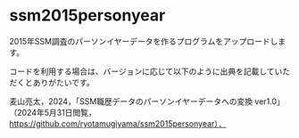# ssm2015personyear
2015年SSM調査のパーソンイヤーデータを作るプログラムをアップロードします。

コードを利用する場合は、バージョンに応じて以下のように出典を記載していただくとありがたいです。

麦山亮太，2024，「SSM職歴データのパーソンイヤーデータへの変換 ver1.0」（2024年5月31日閲覧，https://github.com/ryotamugiyama/ssm2015personyear）．
